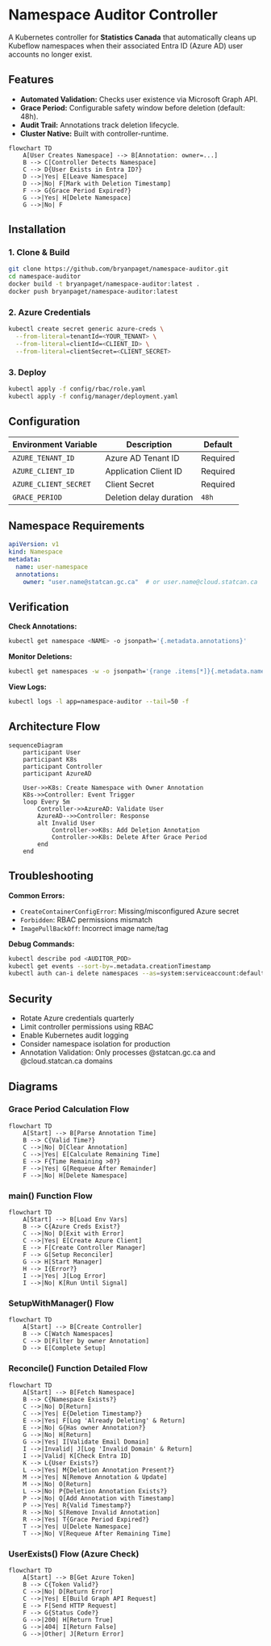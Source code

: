 # Namespace Auditor Controller

A Kubernetes controller for **Statistics Canada** that automatically cleans up Kubeflow namespaces when their associated Entra ID (Azure AD) user accounts no longer exist.

## Features
- **Automated Validation:** Checks user existence via Microsoft Graph API.
- **Grace Period:** Configurable safety window before deletion (default: 48h).
- **Audit Trail:** Annotations track deletion lifecycle.
- **Cluster Native:** Built with controller-runtime.

```mermaid
flowchart TD
    A[User Creates Namespace] --> B[Annotation: owner=...]
    B --> C[Controller Detects Namespace]
    C --> D{User Exists in Entra ID?}
    D -->|Yes| E[Leave Namespace]
    D -->|No| F[Mark with Deletion Timestamp]
    F --> G{Grace Period Expired?}
    G -->|Yes| H[Delete Namespace]
    G -->|No| F
```

## Installation

### 1. Clone & Build
```bash
git clone https://github.com/bryanpaget/namespace-auditor.git
cd namespace-auditor
docker build -t bryanpaget/namespace-auditor:latest .
docker push bryanpaget/namespace-auditor:latest
```

### 2. Azure Credentials
```bash
kubectl create secret generic azure-creds \
  --from-literal=tenantId=<YOUR_TENANT> \
  --from-literal=clientId=<CLIENT_ID> \
  --from-literal=clientSecret=<CLIENT_SECRET>
```

### 3. Deploy
```bash
kubectl apply -f config/rbac/role.yaml
kubectl apply -f config/manager/deployment.yaml
```

## Configuration

| Environment Variable | Description               | Default |
|----------------------|---------------------------|---------|
| `AZURE_TENANT_ID`    | Azure AD Tenant ID        | Required|
| `AZURE_CLIENT_ID`    | Application Client ID     | Required|
| `AZURE_CLIENT_SECRET`| Client Secret             | Required|
| `GRACE_PERIOD`       | Deletion delay duration   | `48h`   |

## Namespace Requirements
```yaml
apiVersion: v1
kind: Namespace
metadata:
  name: user-namespace
  annotations:
    owner: "user.name@statcan.gc.ca"  # or user.name@cloud.statcan.ca
```

## Verification

**Check Annotations:**
```bash
kubectl get namespace <NAME> -o jsonpath='{.metadata.annotations}'
```

**Monitor Deletions:**
```bash
kubectl get namespaces -w -o jsonpath='{range .items[*]}{.metadata.name}{"\t"}{.metadata.annotations.owner}{"\n"}{end}'
```

**View Logs:**
```bash
kubectl logs -l app=namespace-auditor --tail=50 -f
```

## Architecture Flow
```mermaid
sequenceDiagram
    participant User
    participant K8s
    participant Controller
    participant AzureAD

    User->>K8s: Create Namespace with Owner Annotation
    K8s->>Controller: Event Trigger
    loop Every 5m
        Controller->>AzureAD: Validate User
        AzureAD-->>Controller: Response
        alt Invalid User
            Controller->>K8s: Add Deletion Annotation
            Controller->>K8s: Delete After Grace Period
        end
    end
```

## Troubleshooting

**Common Errors:**
- `CreateContainerConfigError`: Missing/misconfigured Azure secret
- `Forbidden`: RBAC permissions mismatch
- `ImagePullBackOff`: Incorrect image name/tag

**Debug Commands:**
```bash
kubectl describe pod <AUDITOR_POD>
kubectl get events --sort-by=.metadata.creationTimestamp
kubectl auth can-i delete namespaces --as=system:serviceaccount:default:namespace-auditor
```

## Security

- Rotate Azure credentials quarterly
- Limit controller permissions using RBAC
- Enable Kubernetes audit logging
- Consider namespace isolation for production
- Annotation Validation: Only processes @statcan.gc.ca and @cloud.statcan.ca domains

## Diagrams

### Grace Period Calculation Flow

``` mermaid
flowchart TD
    A[Start] --> B[Parse Annotation Time]
    B --> C{Valid Time?}
    C -->|No| D[Clear Annotation]
    C -->|Yes| E[Calculate Remaining Time]
    E --> F{Time Remaining >0?}
    F -->|Yes| G[Requeue After Remainder]
    F -->|No| H[Delete Namespace]
```

### main() Function Flow

``` mermaid
flowchart TD
    A[Start] --> B[Load Env Vars]
    B --> C{Azure Creds Exist?}
    C -->|No| D[Exit with Error]
    C -->|Yes| E[Create Azure Client]
    E --> F[Create Controller Manager]
    F --> G[Setup Reconciler]
    G --> H[Start Manager]
    H --> I{Error?}
    I -->|Yes| J[Log Error]
    I -->|No| K[Run Until Signal]
```

### SetupWithManager() Flow

``` mermaid
flowchart TD
    A[Start] --> B[Create Controller]
    B --> C[Watch Namespaces]
    C --> D[Filter by owner Annotation]
    D --> E[Complete Setup]
```

### Reconcile() Function Detailed Flow

``` mermaid
flowchart TD
    A[Start] --> B[Fetch Namespace]
    B --> C{Namespace Exists?}
    C -->|No| D[Return]
    C -->|Yes| E{Deletion Timestamp?}
    E -->|Yes| F[Log 'Already Deleting' & Return]
    E -->|No| G{Has owner Annotation?}
    G -->|No| H[Return]
    G -->|Yes| I[Validate Email Domain]
    I -->|Invalid| J[Log 'Invalid Domain' & Return]
    I -->|Valid| K[Check Entra ID]
    K --> L{User Exists?}
    L -->|Yes| M{Deletion Annotation Present?}
    M -->|Yes| N[Remove Annotation & Update]
    M -->|No| O[Return]
    L -->|No| P{Deletion Annotation Exists?}
    P -->|No| Q[Add Annotation with Timestamp]
    P -->|Yes| R{Valid Timestamp?}
    R -->|No| S[Remove Invalid Annotation]
    R -->|Yes| T{Grace Period Expired?}
    T -->|Yes| U[Delete Namespace]
    T -->|No| V[Requeue After Remaining Time]
```

### UserExists() Flow (Azure Check)

``` mermaid
flowchart TD
    A[Start] --> B[Get Azure Token]
    B --> C{Token Valid?}
    C -->|No| D[Return Error]
    C -->|Yes| E[Build Graph API Request]
    E --> F[Send HTTP Request]
    F --> G{Status Code?}
    G -->|200| H[Return True]
    G -->|404| I[Return False]
    G -->|Other| J[Return Error]
```


